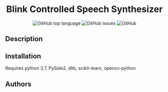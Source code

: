 <h1 align="center"> Blink Controlled Speech Synthesizer </h1>

<p align="center">
<img alt="GitHub top language" src="https://img.shields.io/github/languages/top/jakeegan/blink-controlled-speech-synthesizer">
<img alt="GitHub issues" src="https://img.shields.io/github/issues/jakeegan/blink-controlled-speech-synthesizer">
<img alt="GitHub" src="https://img.shields.io/github/license/jakeegan/blink-controlled-speech-synthesizer">
</p>

## Description

## Installation
Requires python 3.7, PySide2, dlib, scikit-learn, opencv-python

## Authors
